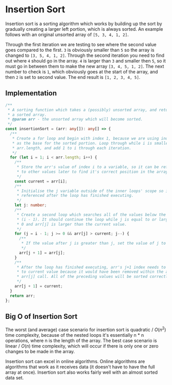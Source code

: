 # Insertion Sort

Insertion sort is a sorting algorithm which works by building up the sort by gradually creating
a larger left portion, which is always sorted. An example follows with an original unsorted array
of `[5, 3, 4, 1, 2]`.

Through the first iteration we are testing to see where the second value goes compared to the first.
`3` is obviously smaller than `5` so the array is changed to `[3, 5, 4, 1, 2]`. Through
the second iteration you need to find out where `4` should go in the array. `4` is larger
than `3` and smaller then `5`, so it must go in between them to make the new array
`[3, 4, 5, 1, 2]`. The next number to check is `1`, which obviously goes at the start of the
array, and then `2` is set to second value. The end result is `[1, 2, 3, 4, 5]`.

## Implementation

```typescript
/**
 * A sorting function which takes a (possibly) unsorted array, and returns
 * a sorted array.
 * @param arr - the unsorted array which will become sorted.
 */
const insertionSort = (arr: any[]): any[] => {
  /**
   * Create a for loop and begin with index 1, because we are using index 0
   * as the base for the sorted portion. Loop through while i is smaller than
   * arr.length, and add 1 to i through each iteration.
   */
  for (let i = 1; i < arr.length; i++) {
    /**
     * Store the arr's value of index i to a variable, so it can be referenced
     * to other values later to find it's correct position in the array.
     */
    const current = arr[i];
    /**
     * Initialise the j variable outside of the inner loops' scope so it can be
     * referenced after the loop has finished executing.
     */
    let j: number;
    /**
     * Create a second loop which searches all of the values below the index of i
     * (i - 1). It should continue the loop while j is equal to or larger than
     * 0 and arr[j] is larger than the current value.
     */
    for (j = i - 1; j >= 0 && arr[j] > current; j--) {
      /**
       * If the value after j is greater than j, set the value of j to be j + 1.
       */
      arr[j + 1] = arr[j];
    }
    /**
     * After the loop has finished executing, arr's j+1 index needs to be set
     * to current value because it would have been removed within the arr[j+1] =
     * arr[j] call. All of the preceding values will be sorted correctly.
     */
    arr[j + 1] = current;
  }
  return arr;
};
```

## Big O of Insertion Sort

The worst (and average) case scenario for insertion sort is quadratic / $O(n^2)$ time complexity,
because of the nested loops it's essentially n * n operations, where n is the length of the array.
The best case scenario is linear / $O(n)$ time complexity, which will occur if there is only one or
zero changes to be made in the array.

Insertion sort can excel in online algorithms. Online algorithms are algorithms that work as it
receives data (it doesn't have to have the full array at once). Insertion sort also works
fairly well with an almost sorted data set.